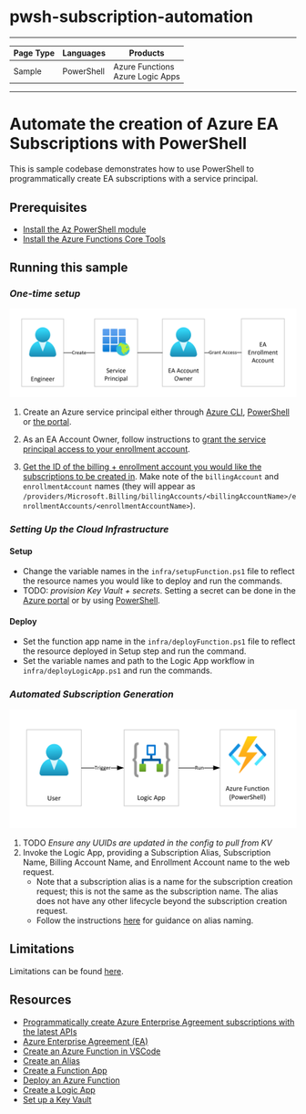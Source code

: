 # pwsh-subscription-automation


---

| Page Type | Languages     | Products |
|-----------|-----------|------------|
| Sample    | PowerShell    | Azure Functions <br> Azure Logic Apps |

---

# Automate the creation of Azure EA Subscriptions with PowerShell

This is sample codebase demonstrates how to use PowerShell to programmatically create EA subscriptions with a service principal.

## Prerequisites
- [Install the Az PowerShell module](https://docs.microsoft.com/en-us/powershell/azure/install-az-ps?view=azps-8.3.0)
- [Install the Azure Functions Core Tools](https://docs.microsoft.com/en-us/azure/azure-functions/functions-run-local?tabs=v4%2Cwindows%2Ccsharp%2Cportal%2Cbash)

## Running this sample

### _*One-time setup*_
![Setup](/docs/images/onetimesetup.png)

1. Create an Azure service principal either through
    [Azure CLI](https://docs.microsoft.com/cli/azure/create-an-azure-service-principal-azure-cli?toc=%2fazure%2fazure-resource-manager%2ftoc.json),
    [PowerShell](https://docs.microsoft.com/azure/azure-resource-manager/resource-group-authenticate-service-principal/)
    or [the portal](https://docs.microsoft.com/azure/azure-resource-manager/resource-group-create-service-principal-portal/).

2. As an EA Account Owner, follow instructions to [grant the service principal access to your enrollment account](https://docs.microsoft.com/en-us/azure/cost-management-billing/manage/assign-roles-azure-service-principals).

3. [Get the ID of the billing + enrollment account you would like the subscriptions to be created in](https://docs.microsoft.com/en-us/azure/cost-management-billing/manage/programmatically-create-subscription-enterprise-agreement?tabs=rest#find-accounts-you-have-access-to). Make note of the ```billingAccount``` and ```enrollmentAccount``` names (they will appear as ```/providers/Microsoft.Billing/billingAccounts/<billingAccountName>/enrollmentAccounts/<enrollmentAccountName>```).

### _*Setting Up the Cloud Infrastructure*_
#### Setup
- Change the variable names in the ```infra/setupFunction.ps1``` file to reflect the resource names you would like to deploy and run the commands.
- TODO: _provision Key Vault + secrets_. Setting a secret can be done in the [Azure portal](https://learn.microsoft.com/en-us/azure/key-vault/secrets/quick-create-portal) or by using [PowerShell](https://learn.microsoft.com/en-us/azure/key-vault/secrets/quick-create-powershell).

#### Deploy
- Set the function app name in the ```infra/deployFunction.ps1``` file to reflect the resource deployed in Setup step and run the command.
- Set the variable names and path to the Logic App workflow in ```infra/deployLogicApp.ps1``` and run the commands.

### _*Automated Subscription Generation*_

![Automation](/docs/images/automation.png)
1. TODO _Ensure any UUIDs are updated in the config to pull from KV_
2. Invoke the Logic App, providing a Subscription Alias, Subscription Name, Billing Account Name, and Enrollment Account name to the web request.
    - Note that a subscription alias is a name for the subscription creation request; this is not the same as the subscription name. The alias does not have any other lifecycle beyond the subscription creation request.
    - Follow the instructions [here](https://docs.microsoft.com/en-us/azure/cost-management-billing/manage/programmatically-create-subscription-enterprise-agreement?tabs=azure-powershell#create-subscriptions-under-a-specific-enrollment-account) for guidance on alias naming.  

## Limitations
Limitations can be found [here](https://learn.microsoft.com/en-us/azure/cost-management-billing/manage/programmatically-create-subscription-enterprise-agreement?tabs=rest#limitations-of-azure-enterprise-subscription-creation-api).

## Resources

* [Programmatically create Azure Enterprise Agreement subscriptions with the latest APIs](https://docs.microsoft.com/en-us/azure/cost-management-billing/manage/programmatically-create-subscription-enterprise-agreement?tabs=azure-cli)
* [Azure Enterprise Agreement (EA)](https://azure.microsoft.com/pricing/enterprise-agreement/)
* [Create an Azure Function in VSCode](https://docs.microsoft.com/en-us/azure/azure-functions/create-first-function-vs-code-csharp?tabs=in-process)
* [Create an Alias](https://learn.microsoft.com/en-us/rest/api/subscription/2020-09-01/alias/create?tabs=HTTP)
* [Create a Function App](https://learn.microsoft.com/en-us/azure/azure-functions/create-first-function-cli-powershell?tabs=azure-cli%2Cbrowser#create-supporting-azure-resources-for-your-function)
* [Deploy an Azure Function](https://learn.microsoft.com/en-us/azure/azure-functions/deployment-zip-push)
* [Create a Logic App](https://learn.microsoft.com/en-us/azure/logic-apps/quickstart-logic-apps-azure-powershell#update-logic-apps-from-powershell)
* [Set up a Key Vault](https://learn.microsoft.com/en-us/azure/key-vault/secrets/quick-create-powershell)